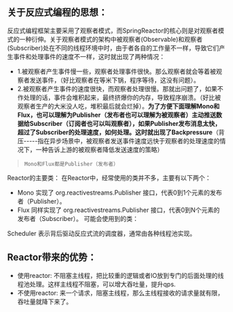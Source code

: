 ## 关于反应式编程的思想：
反应式编程框架主要采用了观察者模式，而SpringReactor的核心则是对观察者模式的一种衍伸。关于观察者模式的架构中被观察者(Observable)和观察者(Subscriber)处在不同的线程环境中时，由于者各自的工作量不一样，导致它们产生事件和处理事件的速度不一样，这时就出现了两种情况：
- 1.被观察者产生事件慢一些，观察者处理事件很快。那么观察者就会等着被观察者发送事件，（好比观察者在等米下锅，程序等待，这没有问题）。
- 2.被观察者产生事件的速度很快，而观察者处理很慢。那就出问题了，如果不作处理的话，事件会堆积起来，最终挤爆你的内存，导致程序崩溃。（好比被观察者生产的大米没人吃，堆积最后就会烂掉）。**为了方便下面理解Mono和Flux，也可以理解为Publisher（发布者也可以理解为被观察者）主动推送数据给Subscriber（订阅者也可以叫观察者），如果Publisher发布消息太快，超过了Subscriber的处理速度，如何处理。这时就出现了Backpressure**（背压-----指在异步场景中，被观察者发送事件速度远快于观察者的处理速度的情况下，一种告诉上游的被观察者降低发送速度的策略）

> ```Mono和Flux都是Publisher（发布者）```

Reactor的主要类：
在Reactor中，经常使用的类并不多，主要有以下两个：
- Mono 实现了 org.reactivestreams.Publisher 接口，代表0到1个元素的发布者（Publisher）。
- Flux 同样实现了 org.reactivestreams.Publisher 接口，代表0到N个元素的发布者（Subscriber）。
可能会使用到的类：

Scheduler 表示背后驱动反应式流的调度器，通常由各种线程池实现。

## Reactor带来的优势：
- 使用reactor: 不阻塞主线程，把比较重的逻辑或者IO放到专门的后面处理的线程池处理。这样主线程不阻塞，可以增大吞吐量，提升qps.
- 不使用reactor: 来一个请求，阻塞主线程，那么主线程接收的请求量就有限，吞吐量就降下来了。
